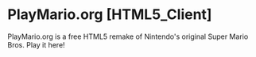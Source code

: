 # PlayMario.org [HTML5_Client]
PlayMario.org is a free HTML5 remake of Nintendo's original Super Mario Bros. Play it here!
